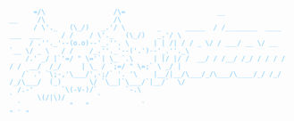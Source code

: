 <code style="color : lightskyblue">
      =/\                 /\=                       __                             __     /\                 /\                 
      / \'._   (\_/)   _.'/ \        _      _____  / /________  ____ ___  ___     / /    / \'._   (\_/)   _.'/ \               
     / .''._'--(o.o)--'_.''. \      | | /| / / _ \/ / ___/ __ \/ __ `__ \/ _ \   / /    /_.''._'--('.')--'_.''._\               
    /.' _/ |`'=/ " \='`| \_ `.\     | |/ |/ /  __/ / /__/ /_/ / / / / / /  __/  /_/     | \_ / `;=/ " \=;` \ _/ |              
   /` .' `\;-,'\___/',-;/` '. '\    |__/|__/\___/_/\___/\____/_/ /_/ /_/\___/  (_)       \/ `\__|`\___/`|__/`  \/               
  /.-'       `\(-V-)/`       `-.\                                                         `      \(/|\)/        `              
  `            "   "             `                                                                " ` "                        
</code>
